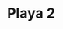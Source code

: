 ---
title: Playa 2
date: 
draft: false

# descripcion
description : Aros en caracol y resina. Anzuelo en plata 925.

materials: 

color: 

dimensions: Diámetro 2,80 cm. Largo total 4,20 cm

code: 01-01-0737

type: "Aros"

categories: []

price: $2.970,00

price_eftvo: $2.525,00

# Images
# first image will be shown in the product page
images:
  # - image: "images/path_to_image"
  # La ubicacion de las imagenes es imagenes/Aros/Aros.Colgantes/01-01-0737-playa-2

---